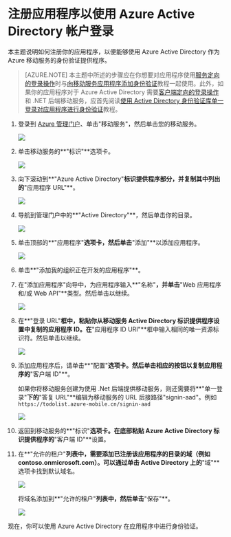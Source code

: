 <properties linkid="develop-mobile-how-to-guides-register-for-active-directory-authentication" urlDisplayName="Register for Azure Active Directory Authentication" pageTitle="注册以进行 Azure Active Directory 身份验证 - 移动服务" metaKeywords="Azure registering application, Azure Active Directory authentication, application authenticate, authenticate mobile services" description="了解如何在移动服务应用程序中注册以进行 Azure Active Directory 身份验证." title="Register your account to use an Azure Active Directory account login" authors="wesmc" services="mobile-services" documentationCenter="Mobile" />
<tags ms.service="mobile-services"
    ms.date="02/20/2015"
    wacn.date=""
    />

# 注册应用程序以使用 Azure Active Directory 帐户登录

本主题说明如何注册你的应用程序，以便能够使用 Azure Active Directory 作为 Azure 移动服务的身份验证提供程序。 


>[AZURE.NOTE] 本主题中所述的步骤应在你想要对应用程序使用[服务定向的登录操作](http://msdn.microsoft.com/library/azure/dn283952.aspx)时与[向移动服务应用程序添加身份验证](/zh-cn/documentation/articles/mobile-services-dotnet-backend-windows-store-dotnet-get-started-users/)教程一起使用。此外，如果你的应用程序对于 Azure Active Directory 需要[客户端定向的登录操作](http://msdn.microsoft.com/library/azure/jj710106.aspx)和 .NET 后端移动服务，应首先阅读[使用 Active Directory 身份验证库单一登录对应用程序进行身份验证](/zh-cn/documentation/articles/mobile-services-windows-store-dotnet-adal-sso-authentication/)教程。


1. 登录到 [Azure 管理门户]、单击"移动服务"，然后单击您的移动服务。

    ![][1]

2. 单击移动服务的**"标识"**选项卡。 

    ![][2]

3. 向下滚动到**"Azure Active Directory"**标识提供程序部分，并复制其中列出的**"应用程序 URL"**。

    ![][3]

4. 导航到管理门户中的**"Active Directory"**，然后单击你的目录。

    ![][4] 

5. 单击顶部的**"应用程序"**选项卡，然后单击**"添加"**以添加应用程序。 

    ![][10]

6. 单击**"添加我的组织正在开发的应用程序"**。

7. 在"添加应用程序"向导中，为应用程序输入**"名称"**，并单击**"Web 应用程序和/或 Web API"**类型。然后单击以继续。

    ![][5]

8. 在**"登录 URL"**框中，粘贴你从移动服务 Active Directory 标识提供程序设置中复制的应用程序 ID。在**"应用程序 ID URI"**框中输入相同的唯一资源标识符。然后单击以继续。
 
    ![][6]


9. 添加应用程序后，请单击**"配置"**选项卡。然后单击相应的按钮以复制应用程序的**"客户端 ID"**。

    如果你将移动服务创建为使用 .Net 后端提供移动服务，则还需要将**"单一登录"**下的**"答复 URL"**编辑为移动服务的 URL 后接路径"signin-aad"。例如  `https://todolist.azure-mobile.cn/signin-aad`

    ![][8]


10. 返回到移动服务的**"标识"**选项卡。在底部粘贴 Azure Active Directory 标识提供程序的**"客户端 ID"**设置。

  
11. 在**"允许的租户"**列表中，需要添加已注册该应用程序的目录的域（例如 contoso.onmicrosoft.com）。可以通过单击 Active Directory 上的**"域"**选项卡找到默认域名。

    ![][11]
 
    将域名添加到**"允许的租户"**列表中，然后单击**"保存"**。    


    ![][9]



现在，你可以使用 Azure Active Directory 在应用程序中进行身份验证。 



<!-- Anchors. -->

<!-- Images. -->
[1]: ./media/mobile-services-how-to-register-active-directory-authentication/mobile-services-selection.png
[2]: ./media/mobile-services-how-to-register-active-directory-authentication/mobile-identity-tab.png
[3]: ./media/mobile-services-how-to-register-active-directory-authentication/mobile-services-copy-app-url-waad-auth.png
[4]: ./media/mobile-services-how-to-register-active-directory-authentication/mobile-services-select-ad-waad-auth.png
[5]: ./media/mobile-services-how-to-register-active-directory-authentication/mobile-services-add-app-wizard-1-waad-auth.png
[6]: ./media/mobile-services-how-to-register-active-directory-authentication/mobile-services-add-app-wizard-2-waad-auth.png
[7]: ./media/mobile-services-how-to-register-active-directory-authentication/mobile-services-add-app-wizard-3-waad-auth.png
[8]: ./media/mobile-services-how-to-register-active-directory-authentication/mobile-services-clientid-waad-auth.png
[9]: ./media/mobile-services-how-to-register-active-directory-authentication/mobile-services-clientid-pasted-waad-auth.png
[10]:./media/mobile-services-how-to-register-active-directory-authentication/mobile-services-waad-idenity-tab-selection.png
[11]:./media/mobile-services-how-to-register-active-directory-authentication/mobile-services-default-domain.png

<!-- URLs. -->
[Azure 管理门户]: https://manage.windowsazure.cn/


